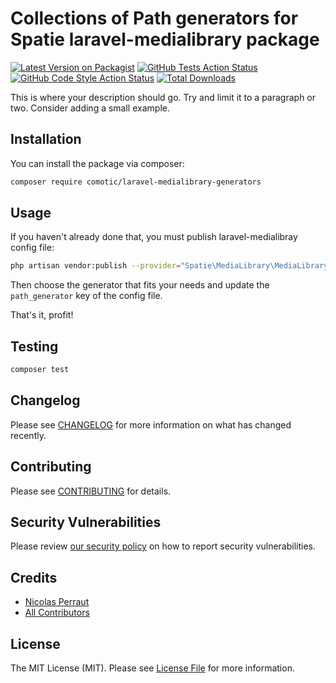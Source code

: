 # Collections of Path generators for Spatie laravel-medialibrary package

[![Latest Version on Packagist](https://img.shields.io/packagist/v/comotic/laravel-medialibrary-generators.svg?style=flat-square)](https://packagist.org/packages/comotic/laravel_medialibrary_generators)
[![GitHub Tests Action Status](https://img.shields.io/github/workflow/status/comotic/laravel-medialibrary-generators/run-tests?label=tests)](https://github.com/comotic/laravel-medialibrary-generators/actions?query=workflow%3ATests+branch%3Amaster)
[![GitHub Code Style Action Status](https://img.shields.io/github/workflow/status/comotic/laravel-medialibrary-generators/Check%20&%20fix%20styling?label=code%20style)](https://github.com/comotic/laravel-medialibrary-generators/actions?query=workflow%3A"Check+%26+fix+styling"+branch%3Amaster)
[![Total Downloads](https://img.shields.io/packagist/dt/comotic/laravel-medialibrary-generators.svg?style=flat-square)](https://packagist.org/packages/comotic/laravel_medialibrary_generators)

This is where your description should go. Try and limit it to a paragraph or two. Consider adding a small example.

## Installation

You can install the package via composer:

```bash
composer require comotic/laravel-medialibrary-generators
```

## Usage

If you haven't already done that, you must publish laravel-medialibray config file:
```bash
php artisan vendor:publish --provider="Spatie\MediaLibrary\MediaLibraryServiceProvider" --tag="config"
```

Then choose the generator that fits your needs and update the `path_generator` key of the config file.

That's it, profit!

## Testing

```bash
composer test
```

## Changelog

Please see [CHANGELOG](CHANGELOG.md) for more information on what has changed recently.

## Contributing

Please see [CONTRIBUTING](.github/CONTRIBUTING.md) for details.

## Security Vulnerabilities

Please review [our security policy](../../security/policy) on how to report security vulnerabilities.

## Credits

- [Nicolas Perraut](https://github.com/tuarrep)
- [All Contributors](../../contributors)

## License

The MIT License (MIT). Please see [License File](LICENSE.md) for more information.
